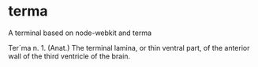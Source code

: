 terma
=====

A terminal based on node-webkit and terma

Ter´ma
n.	1.	(Anat.) The terminal lamina, or thin ventral part, of the anterior wall of the third ventricle of the brain.
